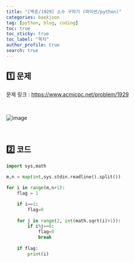 ```yaml
---
title: "[백준/1929] 소수 구하기 (파이썬/python)"
categories: baekjoon
tag: [python, blog, coding]
toc: true
toc_sticky: true
toc_label: "목차"
author_profile: true
search: true
---
```


## 1️⃣ 문제

문제 링크 : <a href="https://www.acmicpc.net/problem/1929" target="_blank">https://www.acmicpc.net/problem/1929</a>

<br/>

![image](https://user-images.githubusercontent.com/52556486/180925609-9c9bb58d-ec5f-4027-9902-42239458ab16.png)

<br/>

## 2️⃣ 코드

```python
import sys,math

m,n = map(int,sys.stdin.readline().split())

for i in range(m,n+1):
    flag = 1

    if i==1:
        flag=0
    
    for j in range(2, int(math.sqrt(i)+1)):
        if i%j==0:
            flag=0
            break
    
    if flag:
        print(i)
```